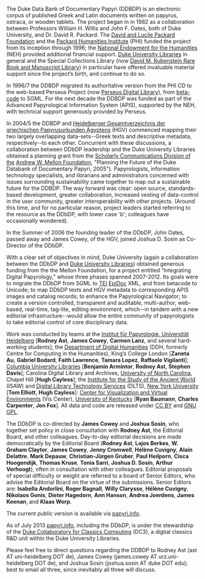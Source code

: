 The Duke Data Bank of Documentary Papyri (DDBDP) is an electronic corpus of published Greek and Latin documents written on papyrus, ostraca, or wooden tablets. The project began in in 1982 as a collaboration between Professors William H. Willis and John F. Oates, both of Duke University, and Dr. David R. Packard. The [David and Lucile Packard Foundation](http://www.packard.org/) and the [Packard Humanities Institute](http://www.packhum.org/) (PHI) funded the project from its inception through 1996; the [National Endowment for the Humanities](http://www.neh.gov/) (NEH) provided additional financial support. [Duke University Libraries](http://library.duke.edu/) in general and the Special Collections Library (now [David M. Rubenstein Rare Book and Manuscript Library](http://library.duke.edu/rubenstein/)) in particular have offered invaluable material support since the project’s birth, and continue to do so.

In 1996/7 the DDBDP migrated its authoritative version from the PHI CD to the web-based Perseus Project (now [Perseus Digital Library](http://www.perseus.tufts.edu/hopper/)), from [beta-code](http://stephanus.tlg.uci.edu/encoding/BCM2010.pdf) to SGML. For the next decade the DDBDP was funded as part of the Advanced Papyrological Information System (APIS), supported by the NEH, with technical support generously provided by Perseus.

In 2004/5 the DDBDP and [Heidelberger Gesamtverzeichnis der griechischen Papyrusurkunden Ägyptens](http://www.rzuser.uni-heidelberg.de/~gv0/) (HGV) commenced mapping their two largely overlapping data-sets--Greek texts and descriptive metadata, respectively--to each other. Concurrent with these discussions, a collaboration between DDbDP leadership and the Duke University Libraries obtained a planning grant from the [Scholarly Communications Division of the](http://www.mellon.org/grant_programs/programs/scit) [Andrew W. Mellon Foundation](http://www.mellon.org/), "Planning the Future of the Duke Databank of Documentary Papyri, 2005"). Papyrologists, information technology specialists, and librarians and administrators concerned with issues surrounding sustainability came together to map out a sustainable future for the DDBDP. The way forward was clear: open source, standards-based development, greater collaboration, increased vesting of data-control in the user community, greater interoperability with other projects. (Around this time, and for no particular reason, project leaders started referring to the resource as the DDbDP, with lower case 'b'; colleagues have occasionally wondered).

In the Summer of 2006 the founding leader of the DDbDP, John Oates, passed away and James Cowey, of the HGV, joined Joshua D. Sosin as Co-Director of the DDbDP.

With a clear set of objectives in mind, Duke University (again a collaboration between the DDbDP and [Duke University Libraries](http://library.duke.edu/)) obtained generous funding from the the Mellon Foundation, for a project entitled “Integrating Digital Papyrology,” whose three phases spanned 2007-2012. Its goals were to migrate the DDbDP from SGML to [TEI](http://www.tei-c.org/index.xml) [EpiDoc](http://sourceforge.net/p/epidoc/wiki/Home/) XML, and from betacode  to Unicode; to map DDbDP texts and HGV metadata to corresponding APIS images and catalog records; to enhance the Papyrological Navigator; to create a version controlled, transparent and auditable, multi-author, web-based, real-time, tag-lite, editing environment, which--in tandem with a new editorial infrastructure--would allow the entire community of papyrologists to take editorial control of core disciplinary data.

Work was conducted by teams at the [Institut für Papyrologie, Universität Heidelberg](http://www.uni-heidelberg.de/fakultaeten/philosophie/zaw/papy/) [**Rodney Ast**, **James Cowey**, **Carmen Lanz**, and several hard-working students]; the [Department of Digital Humanities](http://www.kcl.ac.uk/artshums/depts/ddh/index.aspx) (DDH, formerly Centre for Computing in the Humanities), King’s College London [**Zaneta Au**, **Gabriel Bodard**, **Faith Lawrence**, **Tamara Lopez**, **Raffaele Vigilanti**]; [Columbia University Libraries](http://library.columbia.edu/) [**Benjamin Armintor**, **Rodney Ast**, **Stephen Davis**]; Carolina Digital Library and Archives, [University of North Carolina](http://unc.edu/), Chapel Hill [**Hugh Cayless**]; the [Institute for the Study of the Ancient World](http://isaw.nyu.edu/) (ISAW) and [Digital Library Technology Services](http://dlib.nyu.edu/dlts/) (DLTS), [New York University](http://www.nyu.edu/) [**Tom Elliott**, **Hugh Cayless**]: [Center for Visualization and Virtual Environments](http://vis.uky.edu/) (Vis Center), [University of Kentucky](http://www.uky.edu/) [**Ryan Baumann**, **Charles Carpenter**, **Jon Fox**]. All data and code are released under [CC BY](http://creativecommons.org/licenses/by/3.0/) and [GNU GPL](http://www.gnu.org/licenses/gpl.html).  

The DDbDP is co-directed by **James Cowey** and **Joshua Sosin**, who together set policy in close consultation with **Rodney Ast**, the Editorial Board, and other colleagues. Day-to-day editorial decisions are made democratically by the Editorial Board (**Rodney Ast**, **Lajos Berkes**, **W. Graham Claytor**, **James Cowey**, **Jenny Cromwell**, **Hélène Cuvigny**, **Alain Delattre**, **Mark Depauw**, **Christian-Jürgen Gruber**, **Paul Heilporn**, **Cisca Hoogendijk**, **Thomas Kruse**, **Tonia Sarri**, **Joshua D. Sosin**, **Arthur Verhoogt**), often in consultation with other colleagues. Editorial proposals of special difficulty or weight are referred to a board of Senior Editors, who advise the Editorial Board on the virtue of the submissions. Senior Editors are: **Isabella Andorlini**, **Roger Bagnall**, **Willy Clarysse**, **Hélène Cuvigny**, **Nikolaos Gonis**, **Dieter Hagedorn**, **Ann Hanson**, **Andrea Joerdens**, **James Keenan**, and **Klaas Worp**.

The current public version is available via [papyri.info](http://papyri.info).

As of July 2013 [papyri.info](http://papyri.info), including the DDbDP, is under the stewardship of the [Duke Collaboratory for Classics Computing](http://blogs.library.duke.edu/dcthree/) (DC3), a digtial classics R&D unit within the Duke University Libraries. 

Please feel free to direct questions regarding the DDBDP to Rodney Ast (ast AT uni-heidelberg DOT de), James Cowey (james.cowey AT urz.uni-heidelberg DOT de), and Joshua Sosin (joshua.sosin AT duke DOT edu); best to email all three, since inevitably all three will discuss.

